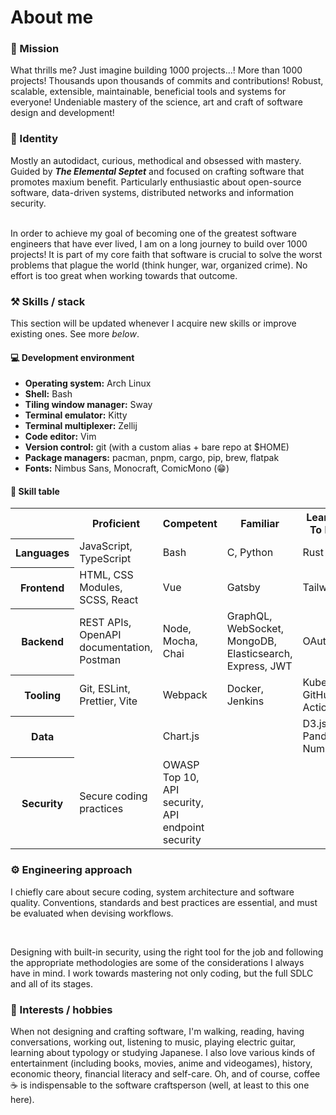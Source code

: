 # About me

### 🎯 Mission

What thrills me? Just imagine building 1000 projects...! More than 1000 projects!
Thousands upon thousands of commits and contributions! Robust, scalable, extensible, maintainable, beneficial tools and systems for everyone! Undeniable mastery of the science, art and craft of software design and development!

### 👤 Identity

Mostly an autodidact, curious, methodical and obsessed with mastery. Guided by **_The Elemental Septet_** and focused on crafting software that promotes maxium benefit. Particularly enthusiastic about open-source software, data-driven systems, distributed networks and information security.

<br />
In order to achieve my goal of becoming one of the greatest software engineers that have ever lived, I am on a long journey to build over 1000 projects! It is part of my core faith that software is crucial to solve the worst problems that plague the world (think hunger, war, organized crime). No effort is too great when working towards that outcome.

### ⚒️ Skills / stack

This section will be updated whenever I acquire new skills or improve existing ones. See more _below_.

#### 💻 Development environment

- **Operating system:** Arch Linux
- **Shell:** Bash
- **Tiling window manager:** Sway
- **Terminal emulator:** Kitty
- **Terminal multiplexer:** Zellij
- **Code editor:** Vim
- **Version control:** git (with a custom alias + bare repo at $HOME)
- **Package managers:** pacman, pnpm, cargo, pip, brew, flatpak
- **Fonts:** Nimbus Sans, Monocraft, ComicMono (😁)

#### 📝 Skill table

<table>
    <tr>
        <th></th>
        <th>Proficient</th>
        <th>Competent</th>
        <th>Familiar</th>
        <th>Learning / To Learn</th>
    </tr>
    <tr>
        <th>Languages</th>
        <td>JavaScript, TypeScript</td>
        <td>Bash</td>
        <td>C, Python</td>
        <td>Rust</td>
    </tr>
    <tr>
        <th>Frontend</th>
        <td> HTML, CSS Modules, SCSS, React </td>
        <td>Vue </td>
        <td>Gatsby</td>
        <td>Tailwind</td>
    </tr>
    <tr>
        <th>Backend</th>
        <td>REST APIs, OpenAPI documentation, Postman</td>
        <td>Node, Mocha, Chai</td>
        <td>GraphQL, WebSocket, MongoDB, Elasticsearch, Express, JWT</td>
        <td>OAuth2</td>
    </tr>
    <tr>
        <th>Tooling</th>
        <td>Git, ESLint, Prettier, Vite</td>
        <td>Webpack</td>
        <td>Docker, Jenkins</td>
        <td>Kubernetes, GitHub Actions</td>
    </tr>
    <tr>
        <th>Data</th>
        <td></td>
        <td>Chart.js</td>
        <td></td>
        <td>D3.js, Pandas, Numpy</td>
    </tr>
    <tr>
        <th>Security</th>
        <td>Secure coding practices</td>
        <td>OWASP Top 10, API security, API endpoint security</td>
        <td></td>
        <td></td>
    </tr>
</table>

### ⚙️ Engineering approach

I chiefly care about secure coding, system architecture and software quality. Conventions, standards and best practices are essential, and must be evaluated when devising workflows.

<br />

Designing with built-in security, using the right tool for the job and following the appropriate methodologies are some of the considerations I always have in mind. I work towards mastering not only coding, but the full SDLC and all of its stages.

### 🎨 Interests / hobbies

When not designing and crafting software, I'm walking, reading, having conversations, working out, listening to music, playing electric guitar, learning about typology or studying Japanese. I also love various kinds of entertainment (including books, movies, anime and videogames), history, economic theory, financial literacy and self-care. Oh, and of course, coffee ☕ is indispensable to the software craftsperson (well, at least to this one here).

